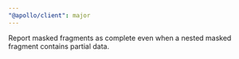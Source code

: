 ```yaml
---
"@apollo/client": major
---
```


Report masked fragments as complete even when a nested masked fragment contains partial data.
